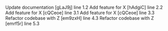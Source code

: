 Update documentation [gLaJ9j] line 1.2
Add feature for X [hAdgiC] line 2.2
Add feature for X [cQCeoe] line 3.1
Add feature for X [cQCeoe] line 3.3
Refactor codebase with Z [em9zxH] line 4.3
Refactor codebase with Z [emrf5r] line 5.3
